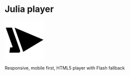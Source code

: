 # Julia player

![julia-player](https://raw.githubusercontent.com/prochor666/julia-player/master/src/img/brand/julia-logo-128x128.png)

Responsive, mobile first, HTML5 player with Flash fallback

